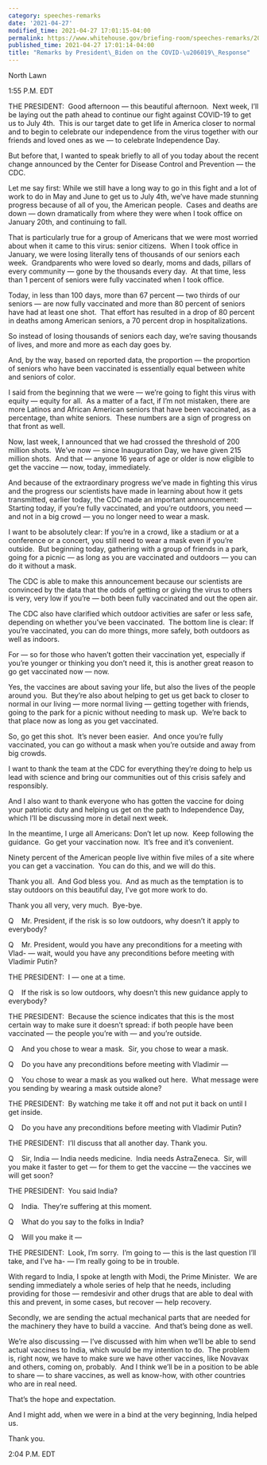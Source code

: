 ```yaml
---
category: speeches-remarks
date: '2021-04-27'
modified_time: 2021-04-27 17:01:15-04:00
permalink: https://www.whitehouse.gov/briefing-room/speeches-remarks/2021/04/27/remarks-by-president-biden-on-the-covid-19-response/
published_time: 2021-04-27 17:01:14-04:00
title: "Remarks by President\_Biden on the COVID-\u206019\_Response"
---
```

 
North Lawn

1:55 P.M. EDT

THE PRESIDENT:  Good afternoon — this beautiful afternoon.  Next week,
I’ll be laying out the path ahead to continue our fight against COVID-19
to get us to July 4th.  This is our target date to get life in America
closer to normal and to begin to celebrate our independence from the
virus together with our friends and loved ones as we — to celebrate
Independence Day.

But before that, I wanted to speak briefly to all of you today about the
recent change announced by the Center for Disease Control and Prevention
— the CDC.

Let me say first: While we still have a long way to go in this fight and
a lot of work to do in May and June to get us to July 4th, we’ve have
made stunning progress because of all of you, the American people. 
Cases and deaths are down — down dramatically from where they were when
I took office on January 20th, and continuing to fall.

That is particularly true for a group of Americans that we were most
worried about when it came to this virus: senior citizens.  When I took
office in January, we were losing literally tens of thousands of our
seniors each week.  Grandparents who were loved so dearly, moms and
dads, pillars of every community — gone by the thousands every day.  At
that time, less than 1 percent of seniors were fully vaccinated when I
took office. 

Today, in less than 100 days, more than 67 percent — two thirds of our
seniors — are now fully vaccinated and more than 80 percent of seniors
have had at least one shot.  That effort has resulted in a drop of 80
percent in deaths among American seniors, a 70 percent drop in
hospitalizations.

So instead of losing thousands of seniors each day, we’re saving
thousands of lives, and more and more as each day goes by.

And, by the way, based on reported data, the proportion — the proportion
of seniors who have been vaccinated is essentially equal between white
and seniors of color.

I said from the beginning that we were — we’re going to fight this virus
with equity — equity for all.  As a matter of a fact, if I’m not
mistaken, there are more Latinos and African American seniors that have
been vaccinated, as a percentage, than white seniors.  These numbers are
a sign of progress on that front as well.

Now, last week, I announced that we had crossed the threshold of 200
million shots.  We’ve now — since Inauguration Day, we have given 215
million shots.  And that — anyone 16 years of age or older is now
eligible to get the vaccine — now, today, immediately. 

And because of the extraordinary progress we’ve made in fighting this
virus and the progress our scientists have made in learning about how it
gets transmitted, earlier today, the CDC made an important announcement:
Starting today, if you’re fully vaccinated, and you’re outdoors, you
need — and not in a big crowd — you no longer need to wear a mask.

I want to be absolutely clear: If you’re in a crowd, like a stadium or
at a conference or a concert, you still need to wear a mask even if
you’re outside.  But beginning today, gathering with a group of friends
in a park, going for a picnic — as long as you are vaccinated and
outdoors — you can do it without a mask.

The CDC is able to make this announcement because our scientists are
convinced by the data that the odds of getting or giving the virus to
others is very, very low if you’re — both been fully vaccinated and out
the open air.

The CDC also have clarified which outdoor activities are safer or less
safe, depending on whether you’ve been vaccinated.  The bottom line is
clear: If you’re vaccinated, you can do more things, more safely, both
outdoors as well as indoors. 

For — so for those who haven’t gotten their vaccination yet, especially
if you’re younger or thinking you don’t need it, this is another great
reason to go get vaccinated now — now.

Yes, the vaccines are about saving your life, but also the lives of the
people around you.  But they’re also about helping to get us get back to
closer to normal in our living — more normal living — getting together
with friends, going to the park for a picnic without needing to mask
up.  We’re back to that place now as long as you get vaccinated. 

So, go get this shot.  It’s never been easier.  And once you’re fully
vaccinated, you can go without a mask when you’re outside and away from
big crowds.

I want to thank the team at the CDC for everything they’re doing to help
us lead with science and bring our communities out of this crisis safely
and responsibly.

And I also want to thank everyone who has gotten the vaccine for doing
your patriotic duty and helping us get on the path to Independence Day,
which I’ll be discussing more in detail next week.

In the meantime, I urge all Americans: Don’t let up now.  Keep following
the guidance.  Go get your vaccination now.  It’s free and it’s
convenient.

Ninety percent of the American people live within five miles of a site
where you can get a vaccination.  You can do this, and we will do this.

Thank you all.  And God bless you.  And as much as the temptation is to
stay outdoors on this beautiful day, I’ve got more work to do. 

Thank you all very, very much.  Bye-bye.

Q    Mr. President, if the risk is so low outdoors, why doesn’t it apply
to everybody?

Q    Mr. President, would you have any preconditions for a meeting with
Vlad- — wait, would you have any preconditions before meeting with
Vladimir Putin?

THE PRESIDENT:  I — one at a time.

Q    If the risk is so low outdoors, why doesn’t this new guidance apply
to everybody?

THE PRESIDENT:  Because the science indicates that this is the most
certain way to make sure it doesn’t spread: if both people have been
vaccinated — the people you’re with — and you’re outside.

Q    And you chose to wear a mask.  Sir, you chose to wear a mask.

Q    Do you have any preconditions before meeting with Vladimir —

Q    You chose to wear a mask as you walked out here.  What message were
you sending by wearing a mask outside alone?

THE PRESIDENT:  By watching me take it off and not put it back on until
I get inside. 

Q    Do you have any preconditions before meeting with Vladimir Putin?

THE PRESIDENT:  I’ll discuss that all another day. Thank you.

Q    Sir, India — India needs medicine.  India needs AstraZeneca.  Sir,
will you make it faster to get — for them to get the vaccine — the
vaccines we will get soon?

THE PRESIDENT:  You said India?

Q    India.  They’re suffering at this moment.

Q    What do you say to the folks in India?

Q    Will you make it —

THE PRESIDENT:  Look, I’m sorry.  I’m going to — this is the last
question I’ll take, and I’ve ha- — I’m really going to be in trouble. 

With regard to India, I spoke at length with Modi, the Prime Minister. 
We are sending immediately a whole series of help that he needs,
including providing for those — remdesivir and other drugs that are able
to deal with this and prevent, in some cases, but recover — help
recovery. 

Secondly, we are sending the actual mechanical parts that are needed for
the machinery they have to build a vaccine.  And that’s being done as
well. 

We’re also discussing — I’ve discussed with him when we’ll be able to
send actual vaccines to India, which would be my intention to do.  The
problem is, right now, we have to make sure we have other vaccines, like
Novavax and others, coming on, probably.  And I think we’ll be in a
position to be able to share — to share vaccines, as well as know-how,
with other countries who are in real need.

That’s the hope and expectation. 

And I might add, when we were in a bind at the very beginning, India
helped us. 

Thank you.

2:04 P.M. EDT
